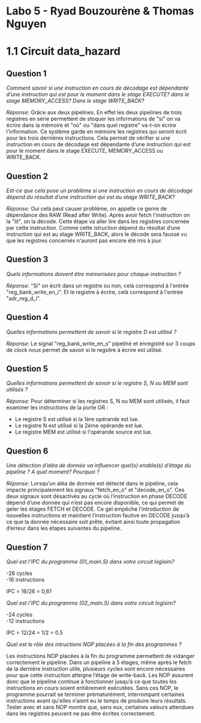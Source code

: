 
# Labo 5 - Ryad Bouzourène & Thomas Nguyen

# 1.1 Circuit data_hazard

## Question 1

*Comment savoir si une instruction en cours de décodage est dépendante d’une instruction qui
est pour le moment dans le stage EXECUTE? dans le stage MEMORY_ACCESS? Dans le stage
WRITE_BACK?*

*Réponse:* Grâce aux deux pipelines. En effet les deux pipelines de trois registres en série permettent de stoquer les informations de "si" on va écrire dans la mémoire et "où" ou "dans quel registre" va-t-on écrire l'information. Ce système garde en mémoire les registres qui seront écrit pour les trois dernières instructions. Cela permet de vérifier si une instruction en cours de décodage est dépendante d’une instruction qui est pour le moment dans le stage EXECUTE, MEMORY_ACCESS ou WRITE_BACK. 

## Question 2 

*Est-ce que cela pose un problème si une instruction en cours de décodage dépend du résultat
d’une instruction qui est au stage WRITE_BACK?*

*Réponse:* Oui celà peut causer problème, on appelle ce genre de dépendance des RAW (Read after Write). Après avoir fetch l'instruction on la "lit", on la décode. Cette étape va aller lire dans les registres concernée par cette instruction. Comme cette istruction dépend du résultat d’une instruction qui est au stage WRITE_BACK, alors le décode sera faussé vu que les registres concernés n'auront pas encore été mis à jour.

## Question 3 

*Quels informations doivent être mémorisées pour chaque instruction ?* 

*Réponse:* "Si" on écrit dans un registre ou non, celà correspond à l'entrée "reg_bank_write_en_i". Et le registre à écrire, celà correspond à l'entrée "adr_reg_d_i".

## Question 4 

*Quelles informations permettent de savoir si le registre D est utilisé ?*

*Réponse:* Le signal "reg_bank_write_en_s" pipeliné et enregistré sur 3 coups de clock nous permet de savoir si le regsitre à écrire est utilisé.


## Question 5 

*Quelles informations permettent de savoir si le registre S, N ou MEM sont utilisés ?*

*Réponse:* Pour déterminer si les registres S, N ou MEM sont utilisés, il faut examiner les instructions de la porte OR :

- Le registre S est utilisé si la 1ère opérande est lue.
- Le registre N est utilisé si la 2ème opérande est lue.
- Le registre MEM est utilisé si l'opérande source est lue.

## Question 6

*Une détection d’aléa de donnée va influencer quel(s) enable(s) d’étage du pipeline ? A quel
moment? Pourquoi ?*

*Réponse:* Lorsqu’un aléa de donnée est détecté dans le pipeline, cela impacte principalement les signaux "fetch_en_o" et "decode_en_o". Ces deux signaux sont désactivés au cycle où l’instruction en phase DECODE dépend d’une donnée qui n’est pas encore disponible, ce qui permet de geler les étages FETCH et DECODE. Ce gel empêche l’introduction de nouvelles instructions et maintient l’instruction fautive en DECODE jusqu’à ce que la donnée nécessaire soit prête, évitant ainsi toute propagation d’erreur dans les étapes suivantes du pipeline.

## Question 7

*Quel est l’IPC du programme (01_main.S) dans votre circuit logisim?*

-26 cycles   
-16 instructions  

IPC = 16/26 = 0,61

*Quel est l’IPC du programme (02_main.S) dans votre circuit logisim?*

-24 cycles  
-12 instructions   

IPC = 12/24 = 1/2 = 0.5

*Quel est le rôle des intructions NOP placées à la fin des programmes ?*

Les instructions NOP placées à la fin du programme permettent de vidanger correctement le pipeline. Dans un pipeline à 5 étages, même après le fetch de la dernière instruction utile, plusieurs cycles sont encore nécessaires pour que cette instruction atteigne l’étage de write-back. Les NOP assurent donc que le pipeline continue à fonctionner jusqu’à ce que toutes les instructions en cours soient entièrement exécutées. Sans ces NOP, le programme pourrait se terminer prématurément, interrompant certaines instructions avant qu'elles n’aient eu le temps de produire leurs résultats. Tester avec et sans NOP montre que, sans eux, certaines valeurs attendues dans les registres peuvent ne pas être écrites correctement.



